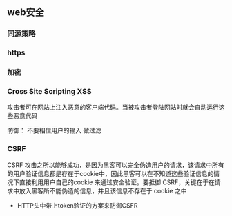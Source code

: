 ## web安全

### 同源策略

### https

### 加密
### Cross Site Scripting XSS
攻击者可在网站上注入恶意的客户端代码。当被攻击者登陆网站时就会自动运行这些恶意代码

防御： 不要相信用户的输入 做过滤
### CSRF
CSRF 攻击之所以能够成功，是因为黑客可以完全伪造用户的请求，该请求中所有的用户验证信息都是存在于cookie中，因此黑客可以在不知道这些验证信息的情况下直接利用用户自己的cookie 来通过安全验证。要抵御 CSRF，关键在于在请求中放入黑客所不能伪造的信息，并且该信息不存在于 cookie 之中
- HTTP头中带上token验证的方案来防御CSFR